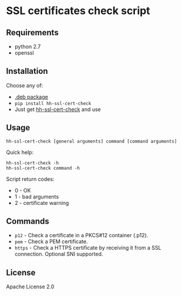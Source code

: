 # SSL certificates check script


## Requirements

* python 2.7
* openssl


## Installation

Choose any of:

* [.deb package](https://github.com/hhru/ssl-cert-check/releases/download/0.0.4/hh-ssl-cert-check_0.0.4_all.deb)
* `pip install hh-ssl-cert-check`
* Just get [hh-ssl-cert-check](./hh-ssl-cert-check) and use


## Usage

```
hh-ssl-cert-check [general arguments] command [command arguments]
```

Quick help:

```
hh-ssl-cert-check -h
hh-ssl-cert-check command -h
```

Script return codes:

* 0 - OK
* 1 - bad arguments
* 2 - certificate warning


## Commands

* `p12` - Check a certificate in a PKCS#12 container (.p12).
* `pem` - Check a PEM certificate.
* `https` - Check a HTTPS certificate by receiving it from a SSL connection. Optional SNI supported.


## License

Apache License 2.0
